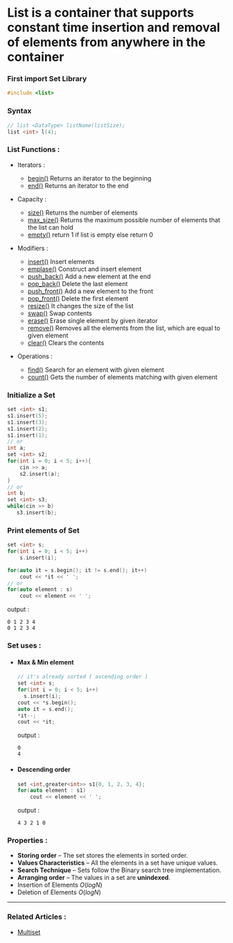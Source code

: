 # **List** is a container that supports constant time insertion and removal of elements from anywhere in the container

### First import Set Library
```cpp
#include <list>
```

### Syntax 
  ```cpp
  // list <DataType> listName(listSize);
  list <int> l(4);
  ```
  
### List Functions :
  - Iterators :
    - [begin()](https://en.cppreference.com/w/cpp/container/list/begin) Returns an iterator to the beginning
    - [end()](https://en.cppreference.com/w/cpp/container/list/end) Returns an iterator to the end
  - Capacity :
    - [size()](https://www.javatpoint.com/post/cpp-list-max_size-function) Returns the number of elements
    - [max_size()](https://www.geeksforgeeks.org/set-max_size-function-in-c-stl/) Returns the maximum possible number of elements that the list can hold
    - [empty()](https://www.javatpoint.com/post/cpp-list-empty-function) return 1 if list is empty else return 0
  - Modifiers :
    - [insert()](https://en.cppreference.com/w/cpp/container/list/insert) Insert elements
    - [emplase()](https://www.geeksforgeeks.org/list-emplace-function-in-c-stl/) Construct and insert element  
    - [push_back()](https://www.geeksforgeeks.org/list-push_back-function-in-c-stl/) Add a new element at the end
    - [pop_back()](https://www.geeksforgeeks.org/list-pop_back-function-in-c-stl/) Delete the last element
    - [push_front()](https://www.geeksforgeeks.org/list-push_front-function-in-c-stl/) Add a new element to the front
    - [pop_front()](https://www.geeksforgeeks.org/list-pop_front-function-in-c-stl/) Delete the first element
    - [resize()](https://www.javatpoint.com/post/cpp-list-resize-function) It changes the size of the list
    - [swap()](https://www.geeksforgeeks.org/listswap-c-stl/) Swap contents
    - [erase()](https://en.cppreference.com/w/cpp/container/list/erase) Erase single element by given iterator
    - [remove()](https://www.geeksforgeeks.org/list-remove-function-in-c-stl/) Removes all the elements from the list, which are equal to given element
    - [clear()](https://www.geeksforgeeks.org/listclear-c-stl/) Clears the contents



  - Operations :
    - [find()](https://www.geeksforgeeks.org/multiset-count-function-in-c-stl/) Search for an element with given element
    - [count()](https://cplusplus.com/reference/set/set/count/) Gets the number of elements matching with given element

### Initialize a Set
  ```cpp
  set <int> s1;
  s1.insert(5);
  s1.insert(3);
  s1.insert(2);
  s1.insert(1);
  // or
  int a;
  set <int> s2;
  for(int i = 0; i < 5; i++){
      cin >> a;
      s2.insert(a);
  }
  // or
  int b;
  set <int> s3;
  while(cin >> b)
     s3.insert(b);
  ```
### Print elements of Set
  ```cpp
  set <int> s;
  for(int i = 0; i < 5; i++)
      s.insert(i);

  for(auto it = s.begin(); it != s.end(); it++)
      cout << *it << ' ';
  // or
  for(auto element : s)
      cout << element << ' ';
  ```
  output : 
  ```
  0 1 2 3 4 
  0 1 2 3 4 
  ```
### Set uses :
  - #### Max & Min element
    ```cpp
    // it's already sorted ( ascending order )
    set <int> s;
    for(int i = 0; i < 5; i++)
      s.insert(i);
    cout << *s.begin();
    auto it = s.end();
    *it--;
    cout << *it;
    ```
    output : 
    ```
    0
    4
    ```
  - #### Descending order
    ```cpp
    set <int,greater<int>> s1{0, 1, 2, 3, 4};
    for(auto element : s1)
        cout << element << ' ';
    ```
    output : 
    ```
    4 3 2 1 0
    ```
### Properties :
  - **Storing order** – The set stores the elements in sorted order.
  - **Values Characteristics** – All the elements in a set have unique values.
  - **Search Technique** – Sets follow the Binary search tree implementation.
  - **Arranging order** – The values in a set are **unindexed**.
  - Insertion of Elements $O(log N)$
  - Deletion of Elements $O(log N)$
----
### Related Articles :
  - [Multiset](https://www.geeksforgeeks.org/multiset-in-cpp-stl/)
